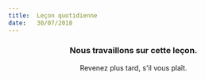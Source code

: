 ```yaml
---
title:  Leçon quotidienne
date:   30/07/2018
---
```


### <center>Nous travaillons sur cette leçon.</center>
<center>Revenez plus tard, s'il vous plaît.</center>